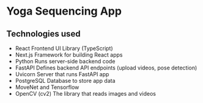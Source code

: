 # Yoga Sequencing App

## Technologies used
- React     Frontend UI Library (TypeScript)
- Next.js   Framework for building React apps
- Python	Runs server-side backend code
- FastAPI	Defines backend API endpoints (upload videos, pose detection)
- Uvicorn	Server that runs FastAPI app
- PostgreSQL Database to store app data
- MoveNet and Tensorflow
- OpenCV (cv2) The library that reads images and videos